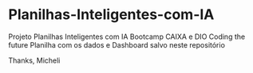 # Planilhas-Inteligentes-com-IA
Projeto Planilhas Inteligentes com IA Bootcamp CAIXA e DIO Coding the future
Planilha com os dados e Dashboard salvo neste repositório

Thanks, Micheli 

